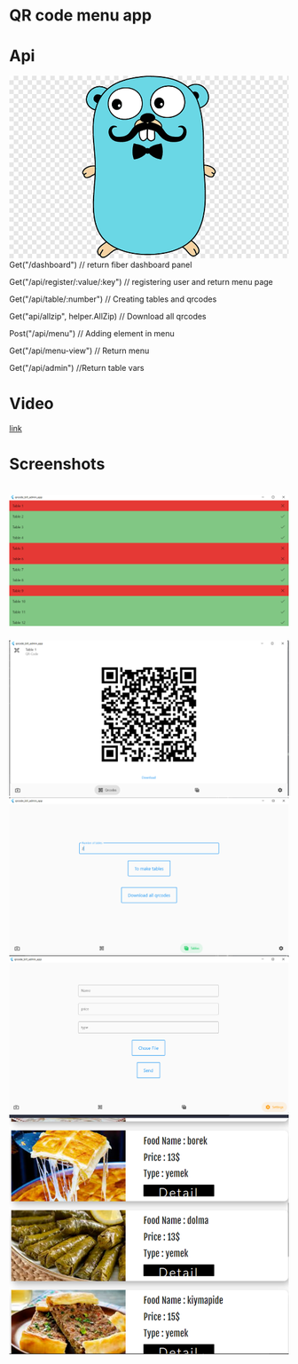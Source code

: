 # QR code menu app
# Api
![enter image description here](https://raw.githubusercontent.com/0xberkay/qrMenuBillApp/main/screenshot/garsone.png)
Get("/dashboard") // return fiber dashboard panel 

Get("/api/register/:value/:key") // registering user and return menu page

Get("/api/table/:number") // Creating tables and qrcodes

Get("api/allzip", helper.AllZip) // Download all qrcodes

Post("/api/menu") // Adding element in menu

Get("/api/menu-view") // Return menu

Get("/api/admin") //Return table vars


# Video
[link](https://www.youtube.com/watch?v=KPTdzoNtKU4)
# **Screenshots**
# ![enter image description here](https://raw.githubusercontent.com/0xberkay/qrMenuBillApp/main/screenshot/Screenshot_1.png)
![enter image description here](https://raw.githubusercontent.com/0xberkay/qrMenuBillApp/main/screenshot/Screenshot_2.png)
![enter image description here](https://raw.githubusercontent.com/0xberkay/qrMenuBillApp/main/screenshot/Screenshot_3.png)
![enter image description here](https://raw.githubusercontent.com/0xberkay/qrMenuBillApp/main/screenshot/Screenshot_4.png)
![enter image description here](https://raw.githubusercontent.com/0xberkay/qrMenuBillApp/main/screenshot/Screenshot_5.png)


